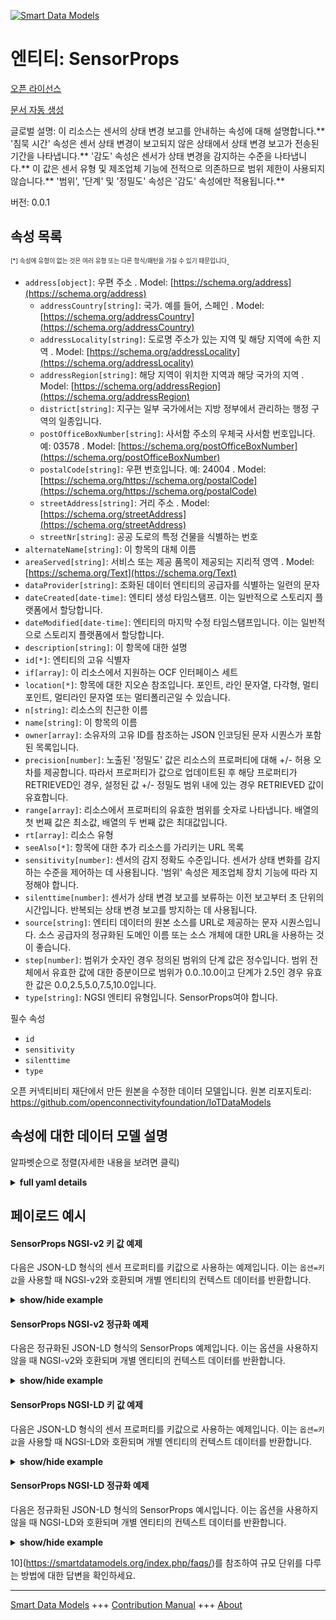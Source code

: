 <!-- 10-Header -->    
[![Smart Data Models](https://smartdatamodels.org/wp-content/uploads/2022/01/SmartDataModels_logo.png "Logo")](https://smartdatamodels.org)    
엔티티: SensorProps    
================<!-- /10-Header -->    
<!-- 15-License -->    
[오픈 라이선스](https://github.com/smart-data-models//dataModel.OCF/blob/master/SensorProps/LICENSE.md)    
[문서 자동 생성](https://docs.google.com/presentation/d/e/2PACX-1vTs-Ng5dIAwkg91oTTUdt8ua7woBXhPnwavZ0FxgR8BsAI_Ek3C5q97Nd94HS8KhP-r_quD4H0fgyt3/pub?start=false&loop=false&delayms=3000#slide=id.gb715ace035_0_60)    
<!-- /15-License -->    
<!-- 20-Description -->    
글로벌 설명: 이 리소스는 센서의 상태 변경 보고를 안내하는 속성에 대해 설명합니다.** '침묵 시간' 속성은 센서 상태 변경이 보고되지 않은 상태에서 상태 변경 보고가 전송된 기간을 나타냅니다.** '감도' 속성은 센서가 상태 변경을 감지하는 수준을 나타냅니다.** 이 값은 센서 유형 및 제조업체 기능에 전적으로 의존하므로 범위 제한이 사용되지 않습니다.** '범위', '단계' 및 '정밀도' 속성은 '감도' 속성에만 적용됩니다.**    
버전: 0.0.1    
<!-- /20-Description -->    
<!-- 30-PropertiesList -->    
## 속성 목록    
<sup><sub>[*] 속성에 유형이 없는 것은 여러 유형 또는 다른 형식/패턴을 가질 수 있기 때문입니다</sub></sup>.    
- `address[object]`: 우편 주소  . Model: [https://schema.org/address](https://schema.org/address)	- `addressCountry[string]`: 국가. 예를 들어, 스페인  . Model: [https://schema.org/addressCountry](https://schema.org/addressCountry)    
	- `addressLocality[string]`: 도로명 주소가 있는 지역 및 해당 지역에 속한 지역  . Model: [https://schema.org/addressLocality](https://schema.org/addressLocality)    
	- `addressRegion[string]`: 해당 지역이 위치한 지역과 해당 국가의 지역  . Model: [https://schema.org/addressRegion](https://schema.org/addressRegion)    
	- `district[string]`: 지구는 일부 국가에서는 지방 정부에서 관리하는 행정 구역의 일종입니다.      
	- `postOfficeBoxNumber[string]`: 사서함 주소의 우체국 사서함 번호입니다. 예: 03578  . Model: [https://schema.org/postOfficeBoxNumber](https://schema.org/postOfficeBoxNumber)    
	- `postalCode[string]`: 우편 번호입니다. 예: 24004  . Model: [https://schema.org/https://schema.org/postalCode](https://schema.org/https://schema.org/postalCode)    
	- `streetAddress[string]`: 거리 주소  . Model: [https://schema.org/streetAddress](https://schema.org/streetAddress)    
	- `streetNr[string]`: 공공 도로의 특정 건물을 식별하는 번호      
- `alternateName[string]`: 이 항목의 대체 이름  - `areaServed[string]`: 서비스 또는 제공 품목이 제공되는 지리적 영역  . Model: [https://schema.org/Text](https://schema.org/Text)- `dataProvider[string]`: 조화된 데이터 엔티티의 공급자를 식별하는 일련의 문자  - `dateCreated[date-time]`: 엔티티 생성 타임스탬프. 이는 일반적으로 스토리지 플랫폼에서 할당합니다.  - `dateModified[date-time]`: 엔티티의 마지막 수정 타임스탬프입니다. 이는 일반적으로 스토리지 플랫폼에서 할당합니다.  - `description[string]`: 이 항목에 대한 설명  - `id[*]`: 엔티티의 고유 식별자  - `if[array]`: 이 리소스에서 지원하는 OCF 인터페이스 세트  - `location[*]`: 항목에 대한 지오숀 참조입니다. 포인트, 라인 문자열, 다각형, 멀티포인트, 멀티라인 문자열 또는 멀티폴리곤일 수 있습니다.  - `n[string]`: 리소스의 친근한 이름  - `name[string]`: 이 항목의 이름  - `owner[array]`: 소유자의 고유 ID를 참조하는 JSON 인코딩된 문자 시퀀스가 포함된 목록입니다.  - `precision[number]`: 노출된 '정밀도' 값은 리소스의 프로퍼티에 대해 +/- 허용 오차를 제공합니다. 따라서 프로퍼티가 값으로 업데이트된 후 해당 프로퍼티가 RETRIEVED인 경우, 설정된 값 +/- 정밀도 범위 내에 있는 경우 RETRIEVED 값이 유효합니다.  - `range[array]`: 리소스에서 프로퍼티의 유효한 범위를 숫자로 나타냅니다. 배열의 첫 번째 값은 최소값, 배열의 두 번째 값은 최대값입니다.  - `rt[array]`: 리소스 유형  - `seeAlso[*]`: 항목에 대한 추가 리소스를 가리키는 URL 목록  - `sensitivity[number]`: 센서의 감지 정확도 수준입니다. 센서가 상태 변화를 감지하는 수준을 제어하는 데 사용됩니다. '범위' 속성은 제조업체 장치 기능에 따라 지정해야 합니다.  - `silenttime[number]`: 센서가 상태 변경 보고를 보류하는 이전 보고부터 초 단위의 시간입니다. 반복되는 상태 변경 보고를 방지하는 데 사용됩니다.  - `source[string]`: 엔티티 데이터의 원본 소스를 URL로 제공하는 문자 시퀀스입니다. 소스 공급자의 정규화된 도메인 이름 또는 소스 개체에 대한 URL을 사용하는 것이 좋습니다.  - `step[number]`: 범위가 숫자인 경우 정의된 범위의 단계 값은 정수입니다.  범위 전체에서 유효한 값에 대한 증분이므로 범위가 0.0..10.0이고 단계가 2.5인 경우 유효한 값은 0.0,2.5,5.0,7.5,10.0입니다.  - `type[string]`: NGSI 엔티티 유형입니다. SensorProps여야 합니다.  <!-- /30-PropertiesList -->    
<!-- 35-RequiredProperties -->    
필수 속성    
- `id`  - `sensitivity`  - `silenttime`  - `type`  <!-- /35-RequiredProperties -->    
<!-- 40-RequiredProperties -->    
오픈 커넥티비티 재단에서 만든 원본을 수정한 데이터 모델입니다. 원본 리포지토리: https://github.com/openconnectivityfoundation/IoTDataModels    
<!-- /40-RequiredProperties -->    
<!-- 50-DataModelHeader -->    
## 속성에 대한 데이터 모델 설명    
알파벳순으로 정렬(자세한 내용을 보려면 클릭)    
<!-- /50-DataModelHeader -->    
<!-- 60-ModelYaml -->    
<details><summary><strong>full yaml details</strong></summary>      
```yaml    
SensorProps:      
  description: 'This Resource describes the properties which guide the reporting of a state change of a Sensor.The Property ''silenttime'' represents the period after which a state change report was sent where the Sensor state change is not reported.The Property ''sensitivity'' represents the level at which the sensor detects a state change.These values are completely dependent on the type of Sensor and the manufacturer capability, so no range restrictions are used.The Properties ''range'', ''step'' and ''precision'' are only applied to the ''sensitivity'' Property.'      
  properties:      
    address:      
      description: The mailing address      
      properties:      
        addressCountry:      
          description: 'The country. For example, Spain'      
          type: string      
          x-ngsi:      
            model: https://schema.org/addressCountry      
            type: Property      
        addressLocality:      
          description: 'The locality in which the street address is, and which is in the region'      
          type: string      
          x-ngsi:      
            model: https://schema.org/addressLocality      
            type: Property      
        addressRegion:      
          description: 'The region in which the locality is, and which is in the country'      
          type: string      
          x-ngsi:      
            model: https://schema.org/addressRegion      
            type: Property      
        district:      
          description: 'A district is a type of administrative division that, in some countries, is managed by the local government'      
          type: string      
          x-ngsi:      
            type: Property      
        postOfficeBoxNumber:      
          description: 'The post office box number for PO box addresses. For example, 03578'      
          type: string      
          x-ngsi:      
            model: https://schema.org/postOfficeBoxNumber      
            type: Property      
        postalCode:      
          description: 'The postal code. For example, 24004'      
          type: string      
          x-ngsi:      
            model: https://schema.org/https://schema.org/postalCode      
            type: Property      
        streetAddress:      
          description: The street address      
          type: string      
          x-ngsi:      
            model: https://schema.org/streetAddress      
            type: Property      
        streetNr:      
          description: Number identifying a specific property on a public street      
          type: string      
          x-ngsi:      
            type: Property      
      type: object      
      x-ngsi:      
        model: https://schema.org/address      
        type: Property      
    alternateName:      
      description: An alternative name for this item      
      type: string      
      x-ngsi:      
        type: Property      
    areaServed:      
      description: The geographic area where a service or offered item is provided      
      type: string      
      x-ngsi:      
        model: https://schema.org/Text      
        type: Property      
    dataProvider:      
      description: A sequence of characters identifying the provider of the harmonised data entity      
      type: string      
      x-ngsi:      
        type: Property      
    dateCreated:      
      description: Entity creation timestamp. This will usually be allocated by the storage platform      
      format: date-time      
      type: string      
      x-ngsi:      
        type: Property      
    dateModified:      
      description: Timestamp of the last modification of the entity. This will usually be allocated by the storage platform      
      format: date-time      
      type: string      
      x-ngsi:      
        type: Property      
    description:      
      description: A description of this item      
      type: string      
      x-ngsi:      
        type: Property      
    id:      
      anyOf:      
        - description: Identifier format of any NGSI entity      
          maxLength: 256      
          minLength: 1      
          pattern: ^[\w\-\.\{\}\$\+\*\[\]`|~^@!,:\\]+$      
          type: string      
          x-ngsi:      
            type: Property      
        - description: Identifier format of any NGSI entity      
          format: uri      
          type: string      
          x-ngsi:      
            type: Property      
      description: Unique identifier of the entity      
      x-ngsi:      
        type: Property      
    if:      
      description: The OCF Interface set supported by this Resource      
      items:      
        enum:      
          - oic.if.rw      
          - oic.if.baseline      
        type: string      
      minItems: 2      
      readOnly: true      
      type: array      
      uniqueItems: true      
      x-ngsi:      
        type: Property      
    location:      
      description: 'Geojson reference to the item. It can be Point, LineString, Polygon, MultiPoint, MultiLineString or MultiPolygon'      
      oneOf:      
        - description: Geojson reference to the item. Point      
          properties:      
            bbox:      
              items:      
                type: number      
              minItems: 4      
              type: array      
            coordinates:      
              items:      
                type: number      
              minItems: 2      
              type: array      
            type:      
              enum:      
                - Point      
              type: string      
          required:      
            - type      
            - coordinates      
          title: GeoJSON Point      
          type: object      
          x-ngsi:      
            type: GeoProperty      
        - description: Geojson reference to the item. LineString      
          properties:      
            bbox:      
              items:      
                type: number      
              minItems: 4      
              type: array      
            coordinates:      
              items:      
                items:      
                  type: number      
                minItems: 2      
                type: array      
              minItems: 2      
              type: array      
            type:      
              enum:      
                - LineString      
              type: string      
          required:      
            - type      
            - coordinates      
          title: GeoJSON LineString      
          type: object      
          x-ngsi:      
            type: GeoProperty      
        - description: Geojson reference to the item. Polygon      
          properties:      
            bbox:      
              items:      
                type: number      
              minItems: 4      
              type: array      
            coordinates:      
              items:      
                items:      
                  items:      
                    type: number      
                  minItems: 2      
                  type: array      
                minItems: 4      
                type: array      
              type: array      
            type:      
              enum:      
                - Polygon      
              type: string      
          required:      
            - type      
            - coordinates      
          title: GeoJSON Polygon      
          type: object      
          x-ngsi:      
            type: GeoProperty      
        - description: Geojson reference to the item. MultiPoint      
          properties:      
            bbox:      
              items:      
                type: number      
              minItems: 4      
              type: array      
            coordinates:      
              items:      
                items:      
                  type: number      
                minItems: 2      
                type: array      
              type: array      
            type:      
              enum:      
                - MultiPoint      
              type: string      
          required:      
            - type      
            - coordinates      
          title: GeoJSON MultiPoint      
          type: object      
          x-ngsi:      
            type: GeoProperty      
        - description: Geojson reference to the item. MultiLineString      
          properties:      
            bbox:      
              items:      
                type: number      
              minItems: 4      
              type: array      
            coordinates:      
              items:      
                items:      
                  items:      
                    type: number      
                  minItems: 2      
                  type: array      
                minItems: 2      
                type: array      
              type: array      
            type:      
              enum:      
                - MultiLineString      
              type: string      
          required:      
            - type      
            - coordinates      
          title: GeoJSON MultiLineString      
          type: object      
          x-ngsi:      
            type: GeoProperty      
        - description: Geojson reference to the item. MultiLineString      
          properties:      
            bbox:      
              items:      
                type: number      
              minItems: 4      
              type: array      
            coordinates:      
              items:      
                items:      
                  items:      
                    items:      
                      type: number      
                    minItems: 2      
                    type: array      
                  minItems: 4      
                  type: array      
                type: array      
              type: array      
            type:      
              enum:      
                - MultiPolygon      
              type: string      
          required:      
            - type      
            - coordinates      
          title: GeoJSON MultiPolygon      
          type: object      
          x-ngsi:      
            type: GeoProperty      
      x-ngsi:      
        type: GeoProperty      
    n:      
      description: Friendly name of the Resource      
      maxLength: 64      
      readOnly: true      
      type: string      
      x-ngsi:      
        type: Property      
    name:      
      description: The name of this item      
      type: string      
      x-ngsi:      
        type: Property      
    owner:      
      description: A List containing a JSON encoded sequence of characters referencing the unique Ids of the owner(s)      
      items:      
        anyOf:      
          - description: Identifier format of any NGSI entity      
            maxLength: 256      
            minLength: 1      
            pattern: ^[\w\-\.\{\}\$\+\*\[\]`|~^@!,:\\]+$      
            type: string      
            x-ngsi:      
              type: Property      
          - description: Identifier format of any NGSI entity      
            format: uri      
            type: string      
            x-ngsi:      
              type: Property      
        description: Unique identifier of the entity      
        x-ngsi:      
          type: Property      
      type: array      
      x-ngsi:      
        type: Property      
    precision:      
      description: 'When exposed the value in ''precision'' provides a +/- tolerance against the Properties in the Resource. Thus if a Property is UPDATED to a value and that Property then RETRIEVED, the RETRIEVED value is valid if in the range of the set value +/- precision'      
      readOnly: true      
      type: number      
      x-ngsi:      
        type: Property      
    range:      
      description: 'The valid range for the Property in the Resource as a number. The first value in the array is the minimum value, the second value in the array is the maximum value'      
      items:      
        type: number      
      maxItems: 2      
      minItems: 2      
      readOnly: true      
      type: array      
      x-ngsi:      
        type: Property      
    rt:      
      description: The Resource Type      
      items:      
        enum:      
          - oic.r.sensor.props      
        maxLength: 64      
        type: string      
      minItems: 1      
      readOnly: true      
      type: array      
      uniqueItems: true      
      x-ngsi:      
        type: Property      
    seeAlso:      
      description: list of uri pointing to additional resources about the item      
      oneOf:      
        - items:      
            format: uri      
            type: string      
          minItems: 1      
          type: array      
        - format: uri      
          type: string      
      x-ngsi:      
        type: Property      
    sensitivity:      
      description: The level of the detection accuracy of the Sensor. This is used to control the level at which the Sensor detects a state change. The 'range' Property should be specified per manufacturer device capabilities      
      type: number      
      x-ngsi:      
        type: Property      
    silenttime:      
      description: The time in seconds from the previous report that the Sensor restrains from sending a state change. This is used to avoid repeated state change reports      
      type: number      
      x-ngsi:      
        type: Property      
    source:      
      description: 'A sequence of characters giving the original source of the entity data as a URL. Recommended to be the fully qualified domain name of the source provider, or the URL to the source object'      
      type: string      
      x-ngsi:      
        type: Property      
    step:      
      description: 'Step value across the defined range an integer when the range is a number.  This is the increment for valid values across the range; so if range is 0.0..10.0 and step is 2.5 then valid values are 0.0,2.5,5.0,7.5,10.0'      
      readOnly: true      
      type: number      
      x-ngsi:      
        type: Property      
    type:      
      description: NGSI entity type. It has to be SensorProps      
      enum:      
        - SensorProps      
      type: string      
      x-ngsi:      
        type: Property      
  required:      
    - silenttime      
    - sensitivity      
    - id      
    - type      
  type: object      
  x-derived-from: https://raw.githubusercontent.com/openconnectivityfoundation/IoTDataModels/master/SensorPropsResURI.swagger.json      
  x-disclaimer: 'Redistribution and use in source and binary forms, with or without modification, are permitted  provided that the license conditions are met. Copyleft (c) 2022 Contributors to Smart Data Models Program'      
  x-license-url: https://github.com/smart-data-models/dataModel.OCF/blob/master/SensorProps/LICENSE.md      
  x-model-schema: https://smart-data-models.github.io/dataModel.OCF/SensorProps/schema.json      
  x-model-tags: OCF      
  x-version: 0.0.1      
```    
</details>      
<!-- /60-ModelYaml -->    
<!-- 70-MiddleNotes -->    
<!-- /70-MiddleNotes -->    
<!-- 80-Examples -->    
## 페이로드 예시    
#### SensorProps NGSI-v2 키 값 예제    
다음은 JSON-LD 형식의 센서 프로퍼티를 키값으로 사용하는 예제입니다. 이는 `옵션=키값`을 사용할 때 NGSI-v2와 호환되며 개별 엔티티의 컨텍스트 데이터를 반환합니다.    
<details><summary><strong>show/hide example</strong></summary>      
```json  
{  
  "id": "urn:ngsi-ld:SensorProps:id:YESK:52293597",  
  "dateCreated": "1983-01-30T05:35:37Z",  
  "dateModified": "1981-06-21T03:52:14Z",  
  "source": "Air present skin away rule. Pa",  
  "name": "Democratic blue",  
  "alternateName": "Short until wait. Attention friend data within. Student draw this leave back.",  
  "description": "Life scene discuss choice officer customer little force. Rule significant business foot speech. Agree final happen similar.",  
  "dataProvider": "Lose they weight growth certain financial. Only effect born explain too western tree. Song great theory evening. Prove stay toward improve also happy catch.",  
  "owner": [  
    "urn:ngsi-ld:SensorProps:items:RRQL:54909527",  
    "urn:ngsi-ld:SensorProps:items:RAJU:77143332"  
  ],  
  "seeAlso": [  
    "urn:ngsi-ld:SensorProps:items:JMLR:39881665"  
  ],  
  "location": {  
    "type": "Point",  
    "coordinates": [  
      -70.014934,  
      3.829985  
    ]  
  },  
  "address": {  
    "streetAddress": "Learn hospital newspaper ahead music agreement bed nation. Drop sort cultural success star idea that say.",  
    "addressLocality": "Edge woman maintain woman visit product. Really capital color group memory. Adm",  
    "addressRegion": "The probably skin about continue field grow. Hand sense compare director already education. Ask night course.",  
    "addressCountry": "Federal young walk baby hair. Foot pressure th",  
    "postalCode": "Democratic game community law listen couple. ",  
    "postOfficeBoxNumber": "Unit lose action over national. Already kind system treat.",  
    "streetNr": "Build total appear staff health consider nearly. Name sure ",  
    "district": "Garden central agreement form foreign charge. Student everything such TV."  
  },  
  "areaServed": "Some various early place. Into surface any which responsibility record different along. Well standard",  
  "rt": [  
    "oic.r.sensor.props"  
  ],  
  "silenttime": 864,  
  "sensitivity": 117.8,  
  "n": "Quite wid",  
  "range": [  
    802.9,  
    881.6  
  ],  
  "step": 817.8,  
  "precision": 303.4,  
  "if": [  
    "oic.if.rw",  
    "oic.if.baseline"  
  ],  
  "type": "SensorProps"  
}  
```  
</details>    
#### SensorProps NGSI-v2 정규화 예제    
다음은 정규화된 JSON-LD 형식의 SensorProps 예제입니다. 이는 옵션을 사용하지 않을 때 NGSI-v2와 호환되며 개별 엔티티의 컨텍스트 데이터를 반환합니다.    
<details><summary><strong>show/hide example</strong></summary>      
```json  
{  
  "id": "urn:ngsi-ld:SensorProps:id:YESK:52293597",  
  "dateCreated": {  
    "type": "DateTime",  
    "value": "1983-01-30T05:35:37Z"  
  },  
  "dateModified": {  
    "type": "DateTime",  
    "value": "1981-06-21T03:52:14Z"  
  },  
  "source": {  
    "type": "Text",  
    "value": "Air present skin away rule. Pa"  
  },  
  "name": {  
    "type": "Text",  
    "value": "Democratic blue"  
  },  
  "alternateName": {  
    "type": "Text",  
    "value": "Short until wait. Attention friend data within. Student draw this leave back."  
  },  
  "description": {  
    "type": "Text",  
    "value": "Life scene discuss choice officer customer little force. Rule significant business foot speech. Agree final happen similar."  
  },  
  "dataProvider": {  
    "type": "Text",  
    "value": "Lose they weight growth certain financial. Only effect born explain too western tree. Song great theory evening. Prove stay toward improve also happy catch."  
  },  
  "owner": {  
    "type": "StructuredValue",  
    "value": [  
      "urn:ngsi-ld:SensorProps:items:RRQL:54909527",  
      "urn:ngsi-ld:SensorProps:items:RAJU:77143332"  
    ]  
  },  
  "seeAlso": {  
    "type": "StructuredValue",  
    "value": [  
      "urn:ngsi-ld:SensorProps:items:JMLR:39881665"  
    ]  
  },  
  "location": {  
    "type": "geo:json",  
    "value": {  
      "type": "Point",  
      "coordinates": [  
        -70.014934,  
        3.829985  
      ]  
    }  
  },  
  "address": {  
    "type": "StructuredValue",  
    "value": {  
      "streetAddress": "Learn hospital newspaper ahead music agreement bed nation. Drop sort cultural success star idea that say.",  
      "addressLocality": "Edge woman maintain woman visit product. Really capital color group memory. Adm",  
      "addressRegion": "The probably skin about continue field grow. Hand sense compare director already education. Ask night course.",  
      "addressCountry": "Federal young walk baby hair. Foot pressure th",  
      "postalCode": "Democratic game community law listen couple. ",  
      "postOfficeBoxNumber": "Unit lose action over national. Already kind system treat.",  
      "streetNr": "Build total appear staff health consider nearly. Name sure ",  
      "district": "Garden central agreement form foreign charge. Student everything such TV."  
    }  
  },  
  "areaServed": {  
    "type": "Text",  
    "value": "Some various early place. Into surface any which responsibility record different along. Well standard"  
  },  
  "rt": {  
    "type": "StructuredValue",  
    "value": [  
      "oic.r.sensor.props"  
    ]  
  },  
  "silenttime": {  
    "type": "Number",  
    "value": 864  
  },  
  "sensitivity": {  
    "type": "Number",  
    "value": 117.8  
  },  
  "n": {  
    "type": "Text",  
    "value": "Quite wid"  
  },  
  "range": {  
    "type": "StructuredValue",  
    "value": [  
      802.9,  
      881.6  
    ]  
  },  
  "step": {  
    "type": "Number",  
    "value": 817.8  
  },  
  "precision": {  
    "type": "Number",  
    "value": 303.4  
  },  
  "if": {  
    "type": "StructuredValue",  
    "value": [  
      "oic.if.rw",  
      "oic.if.baseline"  
    ]  
  },  
  "type": "SensorProps"  
}  
```  
</details>    
#### SensorProps NGSI-LD 키 값 예제    
다음은 JSON-LD 형식의 센서 프로퍼티를 키값으로 사용하는 예제입니다. 이는 `옵션=키값`을 사용할 때 NGSI-LD와 호환되며 개별 엔티티의 컨텍스트 데이터를 반환합니다.    
<details><summary><strong>show/hide example</strong></summary>      
```json  
{  
  "id": "urn:ngsi-ld:SensorProps:id:YESK:52293597",  
  "dateCreated": "1983-01-30T05:35:37Z",  
  "dateModified": "1981-06-21T03:52:14Z",  
  "source": "Air present skin away rule. Pa",  
  "name": "Democratic blue",  
  "alternateName": "Short until wait. Attention friend data within. Student draw this leave back.",  
  "description": "Life scene discuss choice officer customer little force. Rule significant business foot speech. Agree final happen similar.",  
  "dataProvider": "Lose they weight growth certain financial. Only effect born explain too western tree. Song great theory evening. Prove stay toward improve also happy catch.",  
  "owner": [  
    "urn:ngsi-ld:SensorProps:items:RRQL:54909527",  
    "urn:ngsi-ld:SensorProps:items:RAJU:77143332"  
  ],  
  "seeAlso": [  
    "urn:ngsi-ld:SensorProps:items:JMLR:39881665"  
  ],  
  "location": {  
    "type": "Point",  
    "coordinates": [  
      -70.014934,  
      3.829985  
    ]  
  },  
  "address": {  
    "streetAddress": "Learn hospital newspaper ahead music agreement bed nation. Drop sort cultural success star idea that say.",  
    "addressLocality": "Edge woman maintain woman visit product. Really capital color group memory. Adm",  
    "addressRegion": "The probably skin about continue field grow. Hand sense compare director already education. Ask night course.",  
    "addressCountry": "Federal young walk baby hair. Foot pressure th",  
    "postalCode": "Democratic game community law listen couple. ",  
    "postOfficeBoxNumber": "Unit lose action over national. Already kind system treat.",  
    "streetNr": "Build total appear staff health consider nearly. Name sure ",  
    "district": "Garden central agreement form foreign charge. Student everything such TV."  
  },  
  "areaServed": "Some various early place. Into surface any which responsibility record different along. Well standard",  
  "rt": [  
    "oic.r.sensor.props"  
  ],  
  "silenttime": 864,  
  "sensitivity": 117.8,  
  "n": "Quite wid",  
  "range": [  
    802.9,  
    881.6  
  ],  
  "step": 817.8,  
  "precision": 303.4,  
  "if": [  
    "oic.if.rw",  
    "oic.if.baseline"  
  ],  
  "type": "SensorProps",  
  "@context": [  
    "https://smartdatamodels.org/context.jsonld"  
  ]  
}  
```  
</details>    
#### SensorProps NGSI-LD 정규화 예제    
다음은 정규화된 JSON-LD 형식의 SensorProps 예시입니다. 이는 옵션을 사용하지 않을 때 NGSI-LD와 호환되며 개별 엔티티의 컨텍스트 데이터를 반환합니다.    
<details><summary><strong>show/hide example</strong></summary>      
```json  
{  
    "id": "urn:ngsi-ld:SensorProps:id:YESK:52293597",  
    "dateCreated": {  
        "type": "Property",  
        "value": {  
            "@type": "DateTime",  
            "@value": "1983-01-30T05:35:37Z"  
        }  
    },  
    "dateModified": {  
        "type": "Property",  
        "value": {  
            "@type": "DateTime",  
            "@value": "1981-06-21T03:52:14Z"  
        }  
    },  
    "source": {  
        "type": "Property",  
        "value": "Air present skin away rule. Pa"  
    },  
    "name": {  
        "type": "Property",  
        "value": "Democratic blue"  
    },  
    "alternateName": {  
        "type": "Property",  
        "value": "Short until wait. Attention friend data within. Student draw this leave back."  
    },  
    "description": {  
        "type": "Property",  
        "value": "Life scene discuss choice officer customer little force. Rule significant business foot speech. Agree final happen similar."  
    },  
    "dataProvider": {  
        "type": "Property",  
        "value": "Lose they weight growth certain financial. Only effect born explain too western tree. Song great theory evening. Prove stay toward improve also happy catch."  
    },  
    "owner": {  
        "type": "Property",  
        "value": [  
            "urn:ngsi-ld:SensorProps:items:RRQL:54909527",  
            "urn:ngsi-ld:SensorProps:items:RAJU:77143332"  
        ]  
    },  
    "seeAlso": {  
        "type": "Property",  
        "value": [  
            "urn:ngsi-ld:SensorProps:items:JMLR:39881665"  
        ]  
    },  
    "location": {  
        "type": "GeoProperty",  
        "value": {  
            "type": "Point",  
            "coordinates": [  
                -70.014934,  
                3.829985  
            ]  
        }  
    },  
    "address": {  
        "type": "Property",  
        "value": {  
            "streetAddress": "Learn hospital newspaper ahead music agreement bed nation. Drop sort cultural success star idea that say.",  
            "addressLocality": "Edge woman maintain woman visit product. Really capital color group memory. Adm",  
            "addressRegion": "The probably skin about continue field grow. Hand sense compare director already education. Ask night course.",  
            "addressCountry": "Federal young walk baby hair. Foot pressure th",  
            "postalCode": "Democratic game community law listen couple. ",  
            "postOfficeBoxNumber": "Unit lose action over national. Already kind system treat.",  
            "streetNr": "Build total appear staff health consider nearly. Name sure ",  
            "district": "Garden central agreement form foreign charge. Student everything such TV."  
        }  
    },  
    "areaServed": {  
        "type": "Property",  
        "value": "Some various early place. Into surface any which responsibility record different along. Well standard"  
    },  
    "rt": {  
        "type": "Property",  
        "value": [  
            "oic.r.sensor.props"  
        ]  
    },  
    "silenttime": {  
        "type": "Property",  
        "value": 864  
    },  
    "sensitivity": {  
        "type": "Property",  
        "value": 117.8  
    },  
    "n": {  
        "type": "Property",  
        "value": "Quite wid"  
    },  
    "range": {  
        "type": "Property",  
        "value": [  
            802.9,  
            881.6  
        ]  
    },  
    "step": {  
        "type": "Property",  
        "value": 817.8  
    },  
    "precision": {  
        "type": "Property",  
        "value": 303.4  
    },  
    "if": {  
        "type": "Property",  
        "value": [  
            "oic.if.rw",  
            "oic.if.baseline"  
        ]  
    },  
    "type": "SensorProps",  
    "@context": [  
        "https://smartdatamodels.org/context.jsonld"  
    ]  
}  
```  
</details><!-- /80-Examples -->    
<!-- 90-FooterNotes -->    
<!-- /90-FooterNotes -->    
<!-- 95-Units -->    
10](https://smartdatamodels.org/index.php/faqs/)를 참조하여 규모 단위를 다루는 방법에 대한 답변을 확인하세요.    
<!-- /95-Units -->    
<!-- 97-LastFooter -->    
---    
[Smart Data Models](https://smartdatamodels.org) +++ [Contribution Manual](https://bit.ly/contribution_manual) +++ [About](https://bit.ly/Introduction_SDM)<!-- /97-LastFooter -->    
